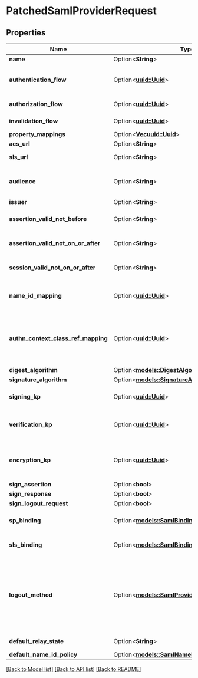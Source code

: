# PatchedSamlProviderRequest

## Properties

Name | Type | Description | Notes
------------ | ------------- | ------------- | -------------
**name** | Option<**String**> |  | [optional]
**authentication_flow** | Option<[**uuid::Uuid**](uuid::Uuid.md)> | Flow used for authentication when the associated application is accessed by an un-authenticated user. | [optional]
**authorization_flow** | Option<[**uuid::Uuid**](uuid::Uuid.md)> | Flow used when authorizing this provider. | [optional]
**invalidation_flow** | Option<[**uuid::Uuid**](uuid::Uuid.md)> | Flow used ending the session from a provider. | [optional]
**property_mappings** | Option<[**Vec<uuid::Uuid>**](uuid::Uuid.md)> |  | [optional]
**acs_url** | Option<**String**> |  | [optional]
**sls_url** | Option<**String**> | Single Logout Service URL where the logout response should be sent. | [optional]
**audience** | Option<**String**> | Value of the audience restriction field of the assertion. When left empty, no audience restriction will be added. | [optional]
**issuer** | Option<**String**> | Also known as EntityID | [optional]
**assertion_valid_not_before** | Option<**String**> | Assertion valid not before current time + this value (Format: hours=-1;minutes=-2;seconds=-3). | [optional]
**assertion_valid_not_on_or_after** | Option<**String**> | Assertion not valid on or after current time + this value (Format: hours=1;minutes=2;seconds=3). | [optional]
**session_valid_not_on_or_after** | Option<**String**> | Session not valid on or after current time + this value (Format: hours=1;minutes=2;seconds=3). | [optional]
**name_id_mapping** | Option<[**uuid::Uuid**](uuid::Uuid.md)> | Configure how the NameID value will be created. When left empty, the NameIDPolicy of the incoming request will be considered | [optional]
**authn_context_class_ref_mapping** | Option<[**uuid::Uuid**](uuid::Uuid.md)> | Configure how the AuthnContextClassRef value will be created. When left empty, the AuthnContextClassRef will be set based on which authentication methods the user used to authenticate. | [optional]
**digest_algorithm** | Option<[**models::DigestAlgorithmEnum**](DigestAlgorithmEnum.md)> |  | [optional]
**signature_algorithm** | Option<[**models::SignatureAlgorithmEnum**](SignatureAlgorithmEnum.md)> |  | [optional]
**signing_kp** | Option<[**uuid::Uuid**](uuid::Uuid.md)> | Keypair used to sign outgoing Responses going to the Service Provider. | [optional]
**verification_kp** | Option<[**uuid::Uuid**](uuid::Uuid.md)> | When selected, incoming assertion's Signatures will be validated against this certificate. To allow unsigned Requests, leave on default. | [optional]
**encryption_kp** | Option<[**uuid::Uuid**](uuid::Uuid.md)> | When selected, incoming assertions are encrypted by the IdP using the public key of the encryption keypair. The assertion is decrypted by the SP using the the private key. | [optional]
**sign_assertion** | Option<**bool**> |  | [optional]
**sign_response** | Option<**bool**> |  | [optional]
**sign_logout_request** | Option<**bool**> |  | [optional]
**sp_binding** | Option<[**models::SamlBindingsEnum**](SAMLBindingsEnum.md)> | This determines how authentik sends the response back to the Service Provider. | [optional]
**sls_binding** | Option<[**models::SamlBindingsEnum**](SAMLBindingsEnum.md)> | This determines how authentik sends the logout response back to the Service Provider. | [optional]
**logout_method** | Option<[**models::SamlProviderLogoutMethodEnum**](SAMLProviderLogoutMethodEnum.md)> | Method to use for logout. Front-channel iframe loads all logout URLs simultaneously in hidden iframes. Front-channel native uses your active browser tab to send post requests and redirect to providers. Back-channel sends logout requests directly from the server without user interaction (requires POST SLS binding). | [optional]
**default_relay_state** | Option<**String**> | Default relay_state value for IDP-initiated logins | [optional]
**default_name_id_policy** | Option<[**models::SamlNameIdPolicyEnum**](SAMLNameIDPolicyEnum.md)> |  | [optional]

[[Back to Model list]](../README.md#documentation-for-models) [[Back to API list]](../README.md#documentation-for-api-endpoints) [[Back to README]](../README.md)



